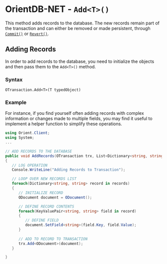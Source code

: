 
# OrientDB-NET - `Add<T>()`

This method adds records to the database.  The new records remain part of the transaction and can either be removed or made persistent, through [`Commit()`](NET-Transactions.md#commit) or [`Revert()`](NET-Transactions.md#reset).

## Adding Records

In order to add records to the database, you need to initialize the objects and then pass them to the `Add<T>()` method.

### Syntax

```
OTransaction.Add<T>(T typedObject)
```

### Example

For instance, if you find yourself often adding records with complex information or changes made to multiple fields, you may find it useful to implement a helper function to simplify these operations. 

```csharp
using Orient.Client;
using System; 
...

// ADD RECORDS TO THE DATABASE
public void AddRecords(OTransaction trx, List<Dictionary<string, string>>	records)
{
   // LOG OPERATION
   Console.WriteLine("Adding Records to Transaction");

   // LOOP OVER NEW RECORDS LIST
   foreach(Dictionary<string, string> record in records)
   {
      // INITIALIZE RECORD
      ODocument document = ODocument();

      // DEFINE RECORD CONTENTS
      foreach(KeyValuePair<string, string> field in record)
      {
         // DEFINE FIELD
         document.SetField<string>(field.Key, field.Value);
      }
      
      // ADD TO RECORD TO TRANSACTION
      trx.Add<ODocument>(document);
   }

}
```
